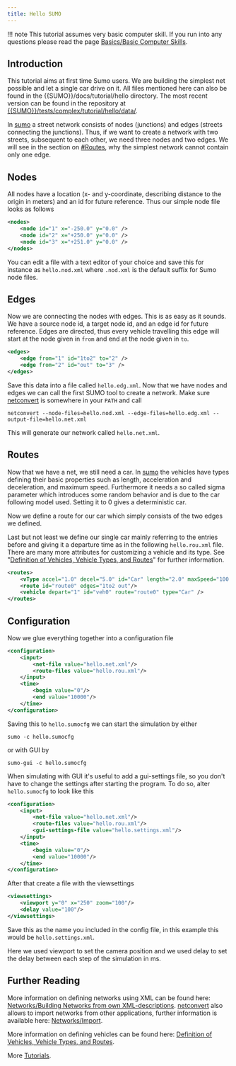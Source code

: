 ```yaml
---
title: Hello SUMO
---
```


!!! note
    This tutorial assumes very basic computer skill. If you run into any questions please read the page [Basics/Basic Computer Skills](../Basics/Basic_Computer_Skills.md).

## Introduction

This tutorial aims at first time Sumo users. We are building the
simplest net possible and let a single car drive on it. All files
mentioned here can also be found in the {{SUMO}}/docs/tutorial/hello directory.
The most recent version can be found in the repository at [{{SUMO}}/tests/complex/tutorial/hello/data/]({{Source}}tests/complex/tutorial/hello/data/).

In [sumo](../sumo.md) a street network consists of nodes
(junctions) and edges (streets connecting the junctions). Thus, if we
want to create a network with two streets, subsequent to each other, we
need three nodes and two edges. We will see in the section on
[\#Routes](#routes), why the simplest network cannot contain
only one edge.

## Nodes

All nodes have a location (x- and y-coordinate, describing distance to
the origin in meters) and an id for future reference. Thus our simple
node file looks as follows

```xml
<nodes>
    <node id="1" x="-250.0" y="0.0" />
    <node id="2" x="+250.0" y="0.0" />
    <node id="3" x="+251.0" y="0.0" />
</nodes>
```

You can edit a file with a text editor of your choice and save this for
instance as `hello.nod.xml` where `.nod.xml` is the default suffix for
Sumo node files.

## Edges

Now we are connecting the nodes with edges. This is as easy as it
sounds. We have a source node id, a target node id, and an edge id for
future reference. Edges are directed, thus every vehicle travelling this
edge will start at the node given in `from`
and end at the node given in `to`.

```xml
<edges>
    <edge from="1" id="1to2" to="2" />
    <edge from="2" id="out" to="3" />
</edges>
```

Save this data into a file called `hello.edg.xml`. Now that we have
nodes and edges we can call the first SUMO tool to create a network.
Make sure [netconvert](../netconvert.md) is somewhere in your
`PATH` and call

```
netconvert --node-files=hello.nod.xml --edge-files=hello.edg.xml --output-file=hello.net.xml
```

This will generate our network called `hello.net.xml`.

## Routes

Now that we have a net, we still need a car. In [sumo](../sumo.md)
the vehicles have types defining their basic properties such as length,
acceleration and deceleration, and maximum speed. Furthermore it needs a
so called sigma parameter which introduces some random behavior and is
due to the car following model used. Setting it to 0 gives a
deterministic car.

Now we define a route for our car which simply consists of the two edges
we defined.

Last but not least we define our single car mainly referring to the
entries before and giving it a departure time as in the following
`hello.rou.xml` file. There are many more attributes for customizing a
vehicle and its type. See "[Definition of Vehicles, Vehicle Types, and
Routes](../Definition_of_Vehicles,_Vehicle_Types,_and_Routes.md)"
for further information.

```xml
<routes>
    <vType accel="1.0" decel="5.0" id="Car" length="2.0" maxSpeed="100.0" sigma="0.0" />
    <route id="route0" edges="1to2 out"/>
    <vehicle depart="1" id="veh0" route="route0" type="Car" />
</routes>
```

## Configuration

Now we glue everything together into a configuration file

```xml
<configuration>
    <input>
        <net-file value="hello.net.xml"/>
        <route-files value="hello.rou.xml"/>
    </input>
    <time>
        <begin value="0"/>
        <end value="10000"/>
    </time>
</configuration>
```

Saving this to `hello.sumocfg` we can start the simulation by either

```
sumo -c hello.sumocfg
```

or with GUI by

```
sumo-gui -c hello.sumocfg
```

When simulating with GUI it's useful to add a gui-settings file, so you
don't have to change the settings after starting the program. To do so,
alter `hello.sumocfg` to look like this

```xml
<configuration>
    <input>
        <net-file value="hello.net.xml"/>
        <route-files value="hello.rou.xml"/>
        <gui-settings-file value="hello.settings.xml"/>
    </input>
    <time>
        <begin value="0"/>
        <end value="10000"/>
    </time>
</configuration>
```

After that create a file with the viewsettings

```xml
<viewsettings>
    <viewport y="0" x="250" zoom="100"/>
    <delay value="100"/>
</viewsettings>
```

Save this as the name you included in the config file, in this example
this would be `hello.settings.xml`.

Here we used viewport to set the camera position and we used delay to
set the delay between each step of the simulation in ms.

## Further Reading

More information on defining networks using XML can be found here:
[Networks/Building Networks from own
XML-descriptions](../Networks/PlainXML.md).
[netconvert](../netconvert.md) also allows to import networks from
other applications, further information is available here:
[Networks/Import](../Networks/Import.md).

More information on defining vehicles can be found here: [Definition of
Vehicles, Vehicle Types, and
Routes](../Definition_of_Vehicles,_Vehicle_Types,_and_Routes.md).

More [Tutorials](index.md).
